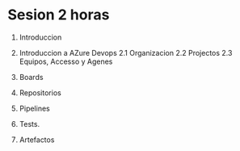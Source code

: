 # Sesion 2 horas
1. Introduccion

2. Introduccion a AZure Devops
2.1 Organizacion
2.2 Projectos
2.3 Equipos, Accesso y Agenes

3. Boards

4. Repositorios

5. Pipelines

6. Tests.

7. Artefactos
